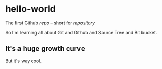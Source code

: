 # hello-world
The first Github *repo* – short for *repository*  

So I'm learning all about Git and Github and Source Tree and Bit bucket.

## It's a huge growth curve
But it's way cool.
